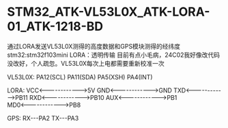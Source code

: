 # STM32_ATK-VL53L0X_ATK-LORA-01_ATK-1218-BD
通过LORA发送VL53L0X测得的高度数据和GPS模块测得的经纬度
stm32:stm32f103mini   LORA：透明传输
目前有点小毛病，24C02我好像改代码没改好，个人疏忽。VL53L0X每次上电都需要重新校准一次


VL53L0X:
	PA12(SCL)
	PA11(SDA)
	PA5(XSH)
	PA4(INT)
	
LORA:
	VCC<------------>5V
	GND<------------>GND 
	TXD<------------>PB11
	RXD<------------>PB10
	AUX<------------>PB1   
	MD0<------------>PB8     
	
GPS:
	RX---PA2
	TX---PA3

